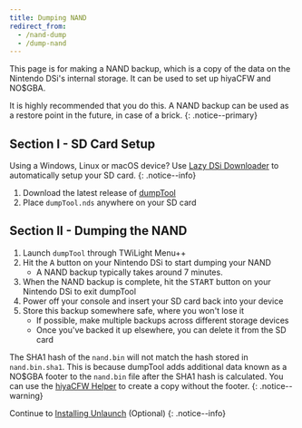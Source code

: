 ```yaml
---
title: Dumping NAND
redirect_from:
  - /nand-dump
  - /dump-nand
---
```


This page is for making a NAND backup, which is a copy of the data on the Nintendo DSi's internal storage. It can be used to set up hiyaCFW and NO$GBA.

It is highly recommended that you do this. A NAND backup can be used as a restore point in the future, in case of a brick.
{: .notice--primary}

## Section I - SD Card Setup

Using a Windows, Linux or macOS device? Use [Lazy DSi Downloader](lazy-dsi-downloader) to automatically setup your SD card.
{: .notice--info}

1. Download the latest release of [dumpTool](https://github.com/zoogie/dumpTool/releases/latest/download/dumpTool.nds)
1. Place `dumpTool.nds` anywhere on your SD card

## Section II - Dumping the NAND
1. Launch `dumpTool` through TWiLight Menu++
1. Hit the <kbd class="face">A</kbd> button on your Nintendo DSi to start dumping your NAND
   - A NAND backup typically takes around 7 minutes.
1. When the NAND backup is complete, hit the <kbd>START</kbd> button on your Nintendo DSi to exit dumpTool
1. Power off your console and insert your SD card back into your device
1. Store this backup somewhere safe, where you won't lose it
   - If possible, make multiple backups across different storage devices
   - Once you've backed it up elsewhere, you can delete it from the SD card

The SHA1 hash of the `nand.bin` will not match the hash stored in `nand.bin.sha1`. This is because dumpTool adds additional data known as a NO$GBA footer to the `nand.bin` file after the SHA1 hash is calculated. You can use the [hiyaCFW Helper](https://github.com/mondul/HiyaCFW-Helper/releases) to create a copy without the footer.
{: .notice--warning}

Continue to [Installing Unlaunch](installing-unlaunch) (Optional)
{: .notice--info}
